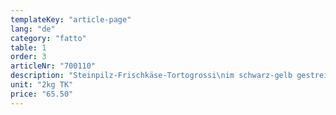 ```yaml
---
templateKey: "article-page"
lang: "de"
category: "fatto"
table: 1
order: 3
articleNr: "700110"
description: "Steinpilz-Frischkäse-Tortogrossi\nim schwarz-gelb gestreiften Kleid, ca. 50 gr/Stück"
unit: "2kg TK"
price: "65.50"
---
```

